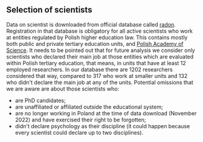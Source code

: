 ## Selection of scientists
Data on scientist is downloaded from official database called [radon](https://radon.nauka.gov.pl/dane/nauczyciele-akademiccy-badacze-i-osoby-zaangazowane-w-dzialalnosc-naukowa).
Registration in that database is obligatory for all active scientists who work at entities regulated by Polish higher education law. This contains mostly both public and private tertiary education units, and [Polish Academy of Science](https://pan.pl). 
It needs to be pointed out that for future analysis we consider only scientists who declared their main job at those entities which are evaluated within Polish tertiary education, that means, in units that have at least 12 employed researchers. In our database there are 1202 researchers considered that way, compared to 317 who work at smaller units and 132 who didn't declare the main job at any of the units.
Potential omissions that we are aware are about those scientists who: 
* are PhD candidates;
* are unaffiliated or affiliated outside the educational system;
* are no longer working in Poland at the time of data download (November 2022) and have exercised their right to be forgotten;
* didn't declare psychology as their discipline (it could happen because every scientist could declare up to two disciplines). 